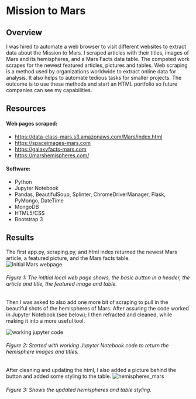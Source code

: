 # Mission to Mars
## Overview
I was hired to automate a web browser to visit different websites to extract data about the Mission to Mars.  I scraped articles with their titles, images of Mars and its hemispheres, and a Mars Facts data table.  The competed work scrapes for the newest featured articles, pictures and tables.  Web scraping is a method used by organizations worldwide to extract online data for analysis.  It also helps to automate tedious tasks for smaller projects.  The outcome is to use these methods and start an HTML portfolio so future companies can see my capabilities.

## Resources
#### Web pages scraped:
- https://data-class-mars.s3.amazonaws.com/Mars/index.html
- https://spaceimages-mars.com
- https://galaxyfacts-mars.com
- https://marshemispheres.com/

#### Software:
- Python
- Jupyter Notebook
- Pandas, BeautifulSoup, Splinter, ChromeDriverManager, Flask, PyMongo, DateTime
- MongoDB
- HTML5/CSS
- Bootstrap 3

## Results
The first app.py, scraping.py, and html index returned the newest Mars article, a featured picture, and the Mars facts table.  
![Initial Mars webpage](https://user-images.githubusercontent.com/102183530/173260853-f65dacfe-fe40-4c03-ad33-089feb837f54.png)
###### Figure 1: The intitial local web page shows, the basic button in a header, the article and title, the featured image and table.

Then I was asked to also add one more bit of scraping to pull in the beautiful shots of the hemispheres of Mars.  After assuring the code worked in Jupyter Notebook (see below); I then refracted and cleaned, while making it into a more useful tool.

![working jupyter code](https://user-images.githubusercontent.com/102183530/173260774-108f9302-1450-45b2-a879-5702e0afe9dc.png)
###### Figure 2:  Started with working Jupyter Notebook code to return the hemisphere images and titles.

After cleaning and updating the html, I also added a picture behind the button and added some styling to the table.
![hemispheres_mars](https://user-images.githubusercontent.com/102183530/173261035-8ed39e74-7ea7-42d9-9f40-e0be1492cf81.png)
###### Figure 3:  Shows the updated hemispheres and table styling.
